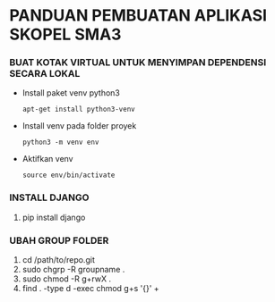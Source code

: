 #  PANDUAN PEMBUATAN APLIKASI SKOPEL SMA3

### BUAT KOTAK VIRTUAL UNTUK MENYIMPAN DEPENDENSI SECARA LOKAL
* Install paket venv python3
    ```
    apt-get install python3-venv
    ```
* Install venv pada folder proyek
    ```
    python3 -m venv env
    ```
* Aktifkan venv
    ```
    source env/bin/activate
    ```

### INSTALL DJANGO
1. pip install django

### UBAH GROUP FOLDER 
1. cd /path/to/repo.git
2. sudo chgrp -R groupname .
3. sudo chmod -R g+rwX .
4. find . -type d -exec chmod g+s '{}' +